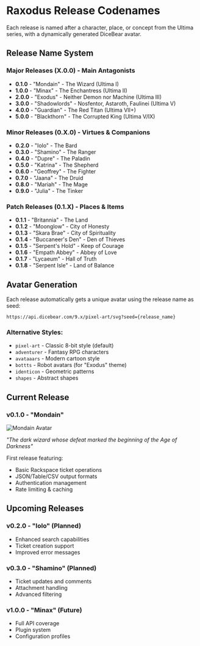 # Raxodus Release Codenames

Each release is named after a character, place, or concept from the Ultima series, with a dynamically generated DiceBear avatar.

## Release Name System

### Major Releases (X.0.0) - Main Antagonists
- **0.1.0** - "Mondain" - The Wizard (Ultima I)
- **1.0.0** - "Minax" - The Enchantress (Ultima II) 
- **2.0.0** - "Exodus" - Neither Demon nor Machine (Ultima III)
- **3.0.0** - "Shadowlords" - Nosfentor, Astaroth, Faulinei (Ultima V)
- **4.0.0** - "Guardian" - The Red Titan (Ultima VII+)
- **5.0.0** - "Blackthorn" - The Corrupted King (Ultima V/IX)

### Minor Releases (0.X.0) - Virtues & Companions
- **0.2.0** - "Iolo" - The Bard
- **0.3.0** - "Shamino" - The Ranger
- **0.4.0** - "Dupre" - The Paladin
- **0.5.0** - "Katrina" - The Shepherd
- **0.6.0** - "Geoffrey" - The Fighter
- **0.7.0** - "Jaana" - The Druid
- **0.8.0** - "Mariah" - The Mage
- **0.9.0** - "Julia" - The Tinker

### Patch Releases (0.1.X) - Places & Items
- **0.1.1** - "Britannia" - The Land
- **0.1.2** - "Moonglow" - City of Honesty
- **0.1.3** - "Skara Brae" - City of Spirituality
- **0.1.4** - "Buccaneer's Den" - Den of Thieves
- **0.1.5** - "Serpent's Hold" - Keep of Courage
- **0.1.6** - "Empath Abbey" - Abbey of Love
- **0.1.7** - "Lycaeum" - Hall of Truth
- **0.1.8** - "Serpent Isle" - Land of Balance

## Avatar Generation

Each release automatically gets a unique avatar using the release name as seed:

```
https://api.dicebear.com/9.x/pixel-art/svg?seed={release_name}
```

### Alternative Styles:
- `pixel-art` - Classic 8-bit style (default)
- `adventurer` - Fantasy RPG characters
- `avataaars` - Modern cartoon style
- `bottts` - Robot avatars (for "Exodus" theme)
- `identicon` - Geometric patterns
- `shapes` - Abstract shapes

## Current Release

### v0.1.0 - "Mondain"
![Mondain Avatar](https://api.dicebear.com/9.x/pixel-art/svg?seed=Mondain)

*"The dark wizard whose defeat marked the beginning of the Age of Darkness"*

First release featuring:
- Basic Rackspace ticket operations
- JSON/Table/CSV output formats
- Authentication management
- Rate limiting & caching

## Upcoming Releases

### v0.2.0 - "Iolo" (Planned)
- Enhanced search capabilities
- Ticket creation support
- Improved error messages

### v0.3.0 - "Shamino" (Planned)
- Ticket updates and comments
- Attachment handling
- Advanced filtering

### v1.0.0 - "Minax" (Future)
- Full API coverage
- Plugin system
- Configuration profiles